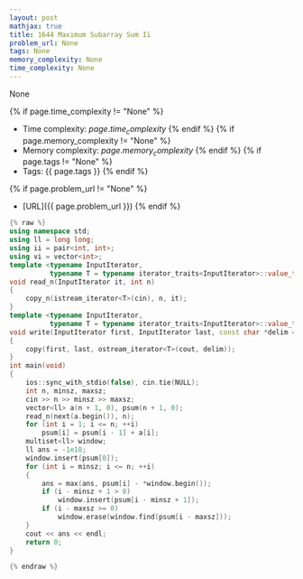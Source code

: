 ```yaml
---
layout: post
mathjax: true
title: 1644 Maximum Subarray Sum Ii
problem_url: None
tags: None
memory_complexity: None
time_complexity: None
---
```


None


{% if page.time_complexity != "None" %}
- Time complexity: ${{ page.time_complexity }}$
{% endif %}
{% if page.memory_complexity != "None" %}
- Memory complexity: ${{ page.memory_complexity }}$
{% endif %}
{% if page.tags != "None" %}
- Tags: {{ page.tags }}
{% endif %}

{% if page.problem_url != "None" %}
- [URL]({{ page.problem_url }})
{% endif %}

```cpp
{% raw %}
using namespace std;
using ll = long long;
using ii = pair<int, int>;
using vi = vector<int>;
template <typename InputIterator,
          typename T = typename iterator_traits<InputIterator>::value_type>
void read_n(InputIterator it, int n)
{
    copy_n(istream_iterator<T>(cin), n, it);
}
template <typename InputIterator,
          typename T = typename iterator_traits<InputIterator>::value_type>
void write(InputIterator first, InputIterator last, const char *delim = "\n")
{
    copy(first, last, ostream_iterator<T>(cout, delim));
}
int main(void)
{
    ios::sync_with_stdio(false), cin.tie(NULL);
    int n, minsz, maxsz;
    cin >> n >> minsz >> maxsz;
    vector<ll> a(n + 1, 0), psum(n + 1, 0);
    read_n(next(a.begin()), n);
    for (int i = 1; i <= n; ++i)
        psum[i] = psum[i - 1] + a[i];
    multiset<ll> window;
    ll ans = -1e18;
    window.insert(psum[0]);
    for (int i = minsz; i <= n; ++i)
    {
        ans = max(ans, psum[i] - *window.begin());
        if (i - minsz + 1 > 0)
            window.insert(psum[i - minsz + 1]);
        if (i - maxsz >= 0)
            window.erase(window.find(psum[i - maxsz]));
    }
    cout << ans << endl;
    return 0;
}

{% endraw %}
```